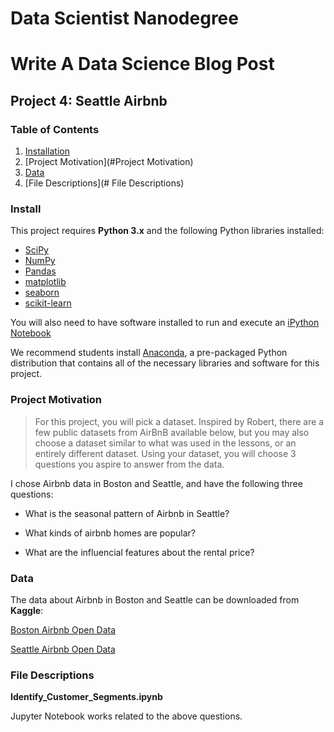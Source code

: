 # Data Scientist Nanodegree
# Write A Data Science Blog Post
## Project 4: Seattle Airbnb

### Table of Contents

1. [Installation](#Installation)
2. [Project Motivation](#Project Motivation)
3. [Data](#Data)
4. [File Descriptions](# File Descriptions)

### Install

This project requires **Python 3.x** and the following Python libraries installed:

- [SciPy](https://www.scipy.org/)
- [NumPy](http://www.numpy.org/)
- [Pandas](http://pandas.pydata.org/)
- [matplotlib](http://matplotlib.org/)
- [seaborn](https://seaborn.pydata.org/)
- [scikit-learn](http://scikit-learn.org/stable/)

You will also need to have software installed to run and execute an [iPython Notebook](http://ipython.org/notebook.html)

We recommend students install [Anaconda](https://www.continuum.io/downloads), a pre-packaged Python distribution that contains all of the necessary libraries and software for this project.

### Project Motivation

> For this project, you will pick a dataset. Inspired by Robert, there are a few public datasets from AirBnB available below, but you may also choose a dataset similar to what was used in the lessons, or an entirely different dataset. Using your dataset, you will choose 3 questions you aspire to answer from the data.

I chose Airbnb data in Boston and Seattle, and have the following three questions:

- What is the seasonal pattern of Airbnb in Seattle?

- What kinds of airbnb homes are popular?

- What are the influencial features about the rental price?

### Data

The data about Airbnb in Boston and Seattle can be downloaded from **Kaggle**:

[Boston Airbnb Open Data](https://www.kaggle.com/airbnb/boston)

[Seattle Airbnb Open Data](https://www.kaggle.com/airbnb/seattle/data)


### File Descriptions

**Identify_Customer_Segments.ipynb**

Jupyter Notebook works related to the above questions. 
